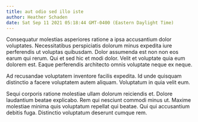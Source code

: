 ```yaml
---
title: aut odio sed illo iste
author: Heather Schaden
date: Sat Sep 11 2021 05:18:44 GMT-0400 (Eastern Daylight Time)
---
```

Consequatur molestias asperiores ratione a ipsa accusantium dolor voluptates. Necessitatibus perspiciatis dolorum minus expedita iure perferendis ut voluptas quibusdam. Dolor assumenda est non non eos earum qui rerum. Qui et sed hic et modi dolor. Velit et voluptate quia eum dolorem est. Eaque perferendis architecto omnis voluptate neque ex neque.

 Ad recusandae voluptatem inventore facilis expedita. Id unde quisquam distinctio a facere voluptatem autem aliquam. Voluptatum in quia velit eum.

 Sequi corporis ratione molestiae ullam dolorum reiciendis et. Dolore laudantium beatae explicabo. Rem qui nesciunt commodi minus ut. Maxime molestiae minima quis voluptatum repellat qui beatae. Qui qui accusantium debitis fuga. Distinctio voluptatum deserunt cumque rem.